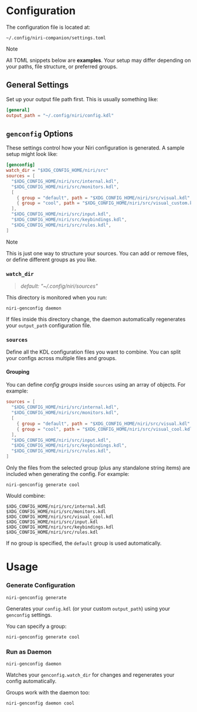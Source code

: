 # Configuration

The configuration file is located at:

```
~/.config/niri-companion/settings.toml
```

> [!NOTE]
> All TOML snippets below are **examples**. Your setup may differ depending on your paths, file structure, or preferred groups.

## General Settings

Set up your output file path first. This is usually something like:

```toml
[general]
output_path = "~/.config/niri/config.kdl"
```

## `genconfig` Options

These settings control how your Niri configuration is generated. A sample setup might look like:

```toml
[genconfig]
watch_dir = "$XDG_CONFIG_HOME/niri/src"
sources = [
  "$XDG_CONFIG_HOME/niri/src/internal.kdl",
  "$XDG_CONFIG_HOME/niri/src/monitors.kdl",
  [
    { group = "default", path = "$XDG_CONFIG_HOME/niri/src/visual.kdl" },
    { group = "cool", path = "$XDG_CONFIG_HOME/niri/src/visual_custom.kdl" },
  ],
  "$XDG_CONFIG_HOME/niri/src/input.kdl",
  "$XDG_CONFIG_HOME/niri/src/keybindings.kdl",
  "$XDG_CONFIG_HOME/niri/src/rules.kdl",
]
```

> [!NOTE]
> This is just one way to structure your sources. You can add or remove files, or define different groups as you like.

### `watch_dir`

> _default: "~/.config/niri/sources"_

This directory is monitored when you run:

```
niri-genconfig daemon
```

If files inside this directory change, the daemon automatically regenerates your `output_path` configuration file.

### `sources`

Define all the KDL configuration files you want to combine. You can split your configs across multiple files and groups.

#### Grouping

You can define _config groups_ inside `sources` using an array of objects. For example:

```toml
sources = [
  "$XDG_CONFIG_HOME/niri/src/internal.kdl",
  "$XDG_CONFIG_HOME/niri/src/monitors.kdl",
  [
    { group = "default", path = "$XDG_CONFIG_HOME/niri/src/visual.kdl" },
    { group = "cool", path = "$XDG_CONFIG_HOME/niri/src/visual_cool.kdl" },
  ],
  "$XDG_CONFIG_HOME/niri/src/input.kdl",
  "$XDG_CONFIG_HOME/niri/src/keybindings.kdl",
  "$XDG_CONFIG_HOME/niri/src/rules.kdl",
]
```

Only the files from the selected group (plus any standalone string items) are included when generating the config. For example:

```
niri-genconfig generate cool
```

Would combine:

```
$XDG_CONFIG_HOME/niri/src/internal.kdl
$XDG_CONFIG_HOME/niri/src/monitors.kdl
$XDG_CONFIG_HOME/niri/src/visual_cool.kdl
$XDG_CONFIG_HOME/niri/src/input.kdl
$XDG_CONFIG_HOME/niri/src/keybindings.kdl
$XDG_CONFIG_HOME/niri/src/rules.kdl
```

If no group is specified, the `default` group is used automatically.

# Usage

### Generate Configuration

```
niri-genconfig generate
```

Generates your `config.kdl` (or your custom `output_path`) using your `genconfig` settings.

You can specify a group:

```
niri-genconfig generate cool
```

### Run as Daemon

```
niri-genconfig daemon
```

Watches your `genconfig.watch_dir` for changes and regenerates your config automatically.

Groups work with the daemon too:

```
niri-genconfig daemon cool
```
